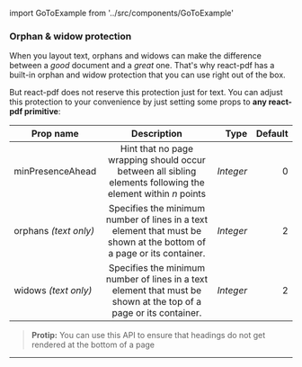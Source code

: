 import GoToExample from '../src/components/GoToExample'

### Orphan & widow protection

When you layout text, orphans and widows can make the difference between a _good_ document and a _great_ one. That's why react-pdf has a built-in orphan and widow protection that you can use right out of the box.

But react-pdf does not reserve this protection just for text. You can adjust this protection to your convenience by just setting some props to **any react-pdf primitive**:

| Prop name             |                                                     Description                                                      |      Type | Default |
| --------------------- | :------------------------------------------------------------------------------------------------------------------: | --------: | ------: |
| minPresenceAhead      |     Hint that no page wrapping should occur between all sibling elements following the element within _n_ points     | _Integer_ |       0 |
| orphans _(text only)_ | Specifies the minimum number of lines in a text element that must be shown at the bottom of a page or its container. | _Integer_ |       2 |
| widows _(text only)_  |  Specifies the minimum number of lines in a text element that must be shown at the top of a page or its container.   | _Integer_ |       2 |

> **Protip:** You can use this API to ensure that headings do not get rendered at the bottom of a page

<GoToExample />

---
